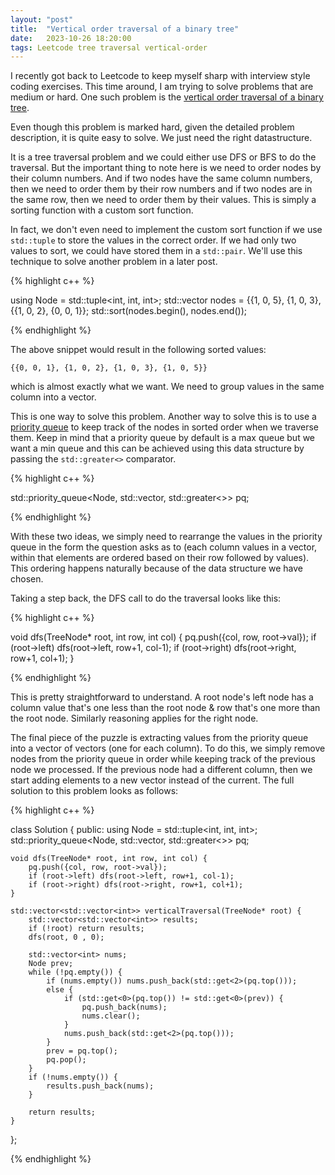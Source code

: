 ```yaml
---
layout: "post"
title:  "Vertical order traversal of a binary tree"
date:   2023-10-26 18:20:00
tags: Leetcode tree traversal vertical-order
---
```

I recently got back to Leetcode to keep myself sharp with interview style coding exercises. This time around, I am trying to solve problems that are medium or hard. One such problem is the [vertical order traversal of a binary tree](https://leetcode.com/problems/vertical-order-traversal-of-a-binary-tree/). 

Even though this problem is marked hard, given the detailed problem description, it is quite easy to solve. We just need the right datastructure. 

It is a tree traversal problem and we could either use DFS or BFS to do the traversal. But the important thing to note here is we need to order nodes by their column numbers. And if two nodes have the same column numbers, then we need to order them by their row numbers and if two nodes are in the same row, then we need to order them by their values. This is simply a sorting function with a custom sort function.

In fact, we don't even need to implement the custom sort function if we use `std::tuple` to store the values in the correct order. If we had only two values to sort, we could have stored them in a `std::pair`. We'll use this technique to solve another problem in a later post. 

{% highlight c++ %}

using Node = std::tuple<int, int, int>;
std::vector<Node> nodes = {{1, 0, 5}, {1, 0, 3}, {{1, 0, 2}, {0, 0, 1}};
std::sort(nodes.begin(), nodes.end());

{% endhighlight %}

The above snippet would result in the following sorted values:

```
{{0, 0, 1}, {1, 0, 2}, {1, 0, 3}, {1, 0, 5}}
```

which is almost exactly what we want. We need to group values in the same column into a vector.

This is one way to solve this problem. Another way to solve this is to use a [priority queue](https://en.cppreference.com/w/cpp/container/priority_queue) to keep track of the nodes in sorted order when we traverse them. Keep in mind that a priority queue by default is a max queue but we want a min queue and this can be achieved using this data structure by passing the `std::greater<>` comparator.

{% highlight c++ %}

std::priority_queue<Node, std::vector<Node>, std::greater<>> pq;

{% endhighlight %}

With these two ideas, we simply need to rearrange the values in the priority queue in the form the question asks as to (each column values in a vector, within that elements are ordered based on their row followed by values). This ordering happens naturally because of the data structure we have chosen.

Taking a step back, the DFS call to do the traversal looks like this:

{% highlight c++ %}

void dfs(TreeNode* root, int row, int col) {
    pq.push({col, row, root->val}); 
    if (root->left) dfs(root->left, row+1, col-1);
    if (root->right) dfs(root->right, row+1, col+1);
}

{% endhighlight %}

This is pretty straightforward to understand. A root node's left node has a column value that's one less than the root node & row that's one more than the root node. Similarly reasoning applies for the right node. 

The final piece of the puzzle is extracting values from the priority queue into a vector of vectors (one for each column). To do this, we simply remove nodes from the priority queue in order while keeping track of the previous node we processed. If the previous node had a different column, then we start adding elements to a new vector instead of the current. The full solution to this problem looks as follows:

{% highlight c++ %}

class Solution {
public:
    using Node = std::tuple<int, int, int>;
    std::priority_queue<Node, std::vector<Node>, std::greater<>> pq;

    void dfs(TreeNode* root, int row, int col) {
        pq.push({col, row, root->val}); 
        if (root->left) dfs(root->left, row+1, col-1);
        if (root->right) dfs(root->right, row+1, col+1);
    }
    
    std::vector<std::vector<int>> verticalTraversal(TreeNode* root) {
        std::vector<std::vector<int>> results;
        if (!root) return results;
        dfs(root, 0 , 0);

        std::vector<int> nums;
        Node prev;
        while (!pq.empty()) {
            if (nums.empty()) nums.push_back(std::get<2>(pq.top()));
            else {
                if (std::get<0>(pq.top()) != std::get<0>(prev)) {
                    pq.push_back(nums);
                    nums.clear();
                }
                nums.push_back(std::get<2>(pq.top()));
            }
            prev = pq.top();
            pq.pop();
        }
        if (!nums.empty()) {
            results.push_back(nums);
        }
        
        return results;
    }
};

{% endhighlight %}
